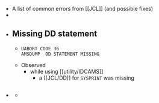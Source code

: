 - A list of common errors from [[JCL]] (and possible fixes)
-
- ## Missing DD statement
	- ```
	  UABORT CODE 36
	  AMSDUMP  DD STATEMENT MISSING
	  ```
	- Observed
		- while using [[utility/IDCAMS]]
			- a [[JCL/DD]] for `SYSPRINT` was missing
- ##
	-